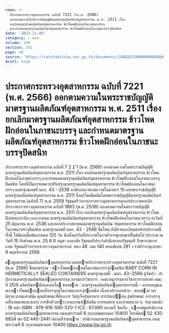 ```yaml
---
name: >-
  ประกาศกระทรวงอุตสาหกรรม ฉบับที่ 7221 (พ.ศ. 2566)
  ออกตามความในพระราชบัญญัติมาตรฐานผลิตภัณฑ์อุตสาหกรรม พ.ศ. 2511 เรื่อง
  ยกเลิกมาตรฐานผลิตภัณฑ์อุตสาหกรรม ข้าวโพดฝักอ่อนในภาชนะบรรจุ
  และกำหนดมาตรฐานผลิตภัณฑ์อุตสาหกรรม ข้าวโพดฝักอ่อนในภาชนะบรรจุปิดสนิท
date: '2023-11-09'
category: ง พิเศษ
volume: 140
section: 281
page: 48
source: 'https://ratchakitcha.soc.go.th/documents/140D281S0000000004800.pdf'
draft: true
---
```


# ประกาศกระทรวงอุตสาหกรรม ฉบับที่ 7221 (พ.ศ. 2566) ออกตามความในพระราชบัญญัติมาตรฐานผลิตภัณฑ์อุตสาหกรรม พ.ศ. 2511 เรื่อง ยกเลิกมาตรฐานผลิตภัณฑ์อุตสาหกรรม ข้าวโพดฝักอ่อนในภาชนะบรรจุ และกำหนดมาตรฐานผลิตภัณฑ์อุตสาหกรรม ข้าวโพดฝักอ่อนในภาชนะบรรจุปิดสนิท

ประกาศกระทรวงอุตสาหกรรม ฉบับที่ 7 2 2 1 (พ.ศ. 2566) ออกตามความในพระราชบัญญัติมาตรฐานผลิตภัณฑ์อุตสาหกรรม พ.ศ. 2511 เรื่อง ยกเลิกมาตรฐานผลิตภัณฑ์อุตสาหกรรม ข้าวโพดฝักอ่อนในภาชนะบรรจุ และกาหนดมาตรฐานผลิตภัณฑ์อุตสาหกรรม ข้าวโพดฝักอ่อนในภาชนะบรรจุปิดสนิท โดยที่เป็นการสมควรปรับปรุงมาตรฐานผลิตภัณฑ์อุตสาหกรรม ข้าวโพดฝักอ่อนในภาชนะบรรจุ มาตรฐานเลขที่ มอก. 43 - 2536 อาศัยอานาจตามความในมาตรา 15 แห่งพระราชบัญญัติมาตรฐานผลิตภัณฑ์อุตสาหกรรม พ.ศ. 2511 ซึ่งแก้ไขเพิ่มเติมโดยพระราชบัญญัติมาตรฐานผลิตภัณฑ์อุตสาหกรรม (ฉบับที่ 7) พ.ศ. 2558 รัฐมนตรีว่าการกระทรวงอุตสาหกรรมออกประกาศยกเลิกประกาศกระทรวงอุตสาหกรรม ฉบับที่ 1883 (พ.ศ. 2536) ออกตามควำมในพระราชบัญญัติมาตรฐานผลิตภัณฑ์อุตสาหกรรม พ.ศ. 2511 เรื่อง ยกเลิกมาตรฐานผลิตภัณฑ์อุตสาหกรรม ข้าวโพดฝักอ่อนกระป๋อง และกาหนด มาตรฐานผลิตภัณฑ์อุตสาหกรรม ข้าวโพดฝักอ่อนในภาชนะบรรจุ ลงวันที่ 25 มิถุนายน พ.ศ. 2536 และออกประกาศกาหนดมาตรฐานผลิตภัณ ฑ์อุตสาหกรรม ข้าวโพดฝักอ่อนในภาชนะบรรจุปิดสนิท มาตรฐานเลขที่ มอก. 43 - 2566 ขึ้นใหม่ ดังมีรายละเอียดต่อท้ายประกาศนี้ ทั้งนี้ ให้มีผลเมื่อพ้นกาหนด 120 วัน นับตั้งแต่วันที่ประกาศในราชกิจจานุเบกษาเป็นต้นไป ประกาศ ณ วันที่ 15 สิงหำคม พ.ศ. 25 6 6 อนุชา นาคาศัย รัฐมนตรีประจำสำนักนายกรัฐมนตรี รักษาราชการแทน รัฐมนตรีว่าการกระทรวงอุตสาหกรรม ้ หนา 48 ่ เลม 140 ตอนพิเศษ 281 ง ราชกิจจานุเบกษา 9 พฤศจิกายน 2566

ขอมูลมาตรฐานผลิตภัณฑอุตสาหกรรม แนบทายประกาศกระทรวงอุตสาหกรรม ฉบับที่ 7221 (พ.ศ. 2566) ชื่อมาตรฐาน : ขาวโพดฝกออนในภาชนะบรรจุปดสนิท BABY CORN IN HERMETICALLY SEALED CONTAINERS มาตรฐานเลขที่ : มอก. 43−2566 ผู้จัดทํา : สํานักงานมาตรฐานผลิตภัณฑอุตสาหกรรม กรรมการวิชาการ : คณะอนุกรรมการวิชาการรายสาขา คณะที่ 35/5 ผลิตภัณฑผักและผลไม ขอบขาย : มาตรฐานผลิตภัณฑอุตสาหกรรมนี้ - ครอบคลุมเฉพาะขาวโพดฝกออนที่บรรจุอยู่ในภาชนะบรรจุปดสนิท เนื้อหาประกอบด้วย : ขอบขาย บทนิยาม แบบและชนิด คุณลักษณะที่ต้องการ วัตถุเจือปนอาหาร สารปนเปอน สุขลักษณะ การบรรจุ เครื่องหมายและฉลาก การชักตัวอยาง และเกณฑตัดสิน การทดสอบ และภาคผนวก ก. จํานวนหน้า : 16 หน้า ISBN : 978-616-595-520-1 ICS : 67.080 สถานที่ จัดเก็บ : หองสมุดสํานักงานมาตรฐานผลิตภัณฑอุตสาหกรรม ถนนพระรามที่ 6 กรุงเทพมหานคร 10400 โทรศัพท 02 430 6834 ต่อ 02 440-2441 สถานที่จําหนาย : สํานักงานมาตรฐานผลิตภัณฑอุตสาหกรรม ถนนพระรามที่ 6 กรุงเทพมหานคร 10400 https://www.tisi.go.th
